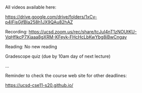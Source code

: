 All videos available here:

https://drive.google.com/drive/folders/1xCv-p4IFisGjfBla258h1JX9QAu82hAZ

Recording: https://ucsd.zoom.us/rec/share/tcJuI4nT1zNOUtKU-VqHfIkcP7Xjaaa8gXRM-KFeyk-FHcHcLbKwYbg8iBwCngay

Reading: No new reading

Gradescope quiz (due by 10am day of next lecture)

...

Reminder to check the course web site for other deadlines:

https://ucsd-cse11-s20.github.io/
